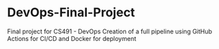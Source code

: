 # DevOps-Final-Project
Final project for CS491 - DevOps
Creation of a full pipeline using GitHub Actions for CI/CD and Docker for deployment
